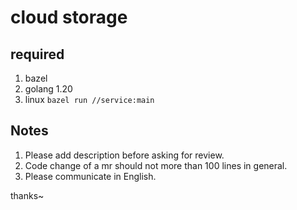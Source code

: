 # cloud storage
## required
1. bazel
2. golang 1.20
3. linux
`bazel run //service:main`

## Notes
1. Please add description before asking for review.
2. Code change of a mr should not more than 100 lines in general.
3. Please communicate in English.

thanks~
